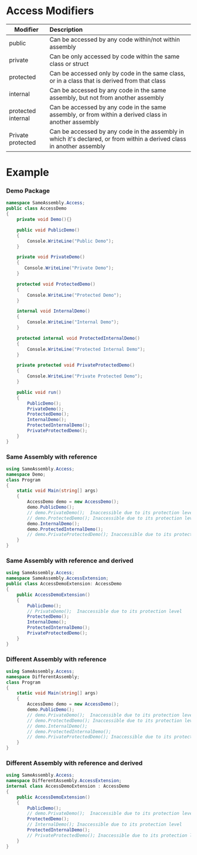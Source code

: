 # Access Modifiers
| Modifier           |      Description             |
|--------------------|:-----------------------------|
| public             | Can be accessed by any code within/not within assembly  |
| private            | Can be only accessed by code within the same class or struct |
| protected          | Can be accessed only by code in the same class, or in a class that is derived from that class |
| internal           | Can be accessed by any code in the same assembly, but not from another assembly |
| protected internal | Can be accessed by any code in the same assembly, or from within a derived class in another assembly |
| Private protected  | Can be accessed by any code in the assembly in which it's declared, or from within a derived class in another assembly |

# Example

### Demo Package 
```cs
namespace SameAssembly.Access;
public class AccessDemo
{
    private void Demo(){}

    public void PublicDemo()
    {
        Console.WriteLine("Public Demo");
    }

    private void PrivateDemo()
    {
       Console.WriteLine("Private Demo");
    }

    protected void ProtectedDemo()
    {
        Console.WriteLine("Protected Demo");
    }

    internal void InternalDemo()
    {
        Console.WriteLine("Internal Demo");
    }

    protected internal void ProtectedInternalDemo()
    {
        Console.WriteLine("Protected Internal Demo");
    }

    private protected void PrivateProtectedDemo()
    {
        Console.WriteLine("Private Protected Demo");
    }

    public void run()
    {
        PublicDemo();
        PrivateDemo();
        ProtectedDemo();
        InternalDemo();
        ProtectedInternalDemo();
        PrivateProtectedDemo();
    }
}
```

### Same Assembly with reference
```cs
using SameAssembly.Access;
namespace Demo;
class Program
{
    static void Main(string[] args)
    {
        AccessDemo demo = new AccessDemo();
        demo.PublicDemo();
        // demo.PrivateDemo();  Inaccessible due to its protection level
        // demo.ProtectedDemo(); Inaccessible due to its protection level
        demo.InternalDemo();
        demo.ProtectedInternalDemo();
        // demo.PrivateProtectedDemo(); Inaccessible due to its protection level
    }
}
```

### Same Assembly with reference and derived
```cs
using SameAssembly.Access;
namespace SameAssembly.AccessExtension;
public class AccessDemoExtension: AccessDemo
{
    public AccessDemoExtension()
    {
        PublicDemo();
        // PrivateDemo();  Inaccessible due to its protection level
        ProtectedDemo();
        InternalDemo();
        ProtectedInternalDemo();
        PrivateProtectedDemo();
    }
}
```

### Different Assembly with reference
```cs
using SameAssembly.Access;
namespace DifferentAssembly;
class Program
{
    static void Main(string[] args)
    {
        AccessDemo demo = new AccessDemo();
        demo.PublicDemo();
        // demo.PrivateDemo();  Inaccessible due to its protection level
        // demo.ProtectedDemo(); Inaccessible due to its protection level
        // demo.InternalDemo();
        // demo.ProtectedInternalDemo();
        // demo.PrivateProtectedDemo(); Inaccessible due to its protection level
    }
}
```

### Different Assembly with reference and derived
```cs
using SameAssembly.Access;
namespace DifferentAssembly.AccessExtension;
internal class AccessDemoExtension : AccessDemo
{
    public AccessDemoExtension()
    {
        PublicDemo();
        // demo.PrivateDemo();  Inaccessible due to its protection level
        ProtectedDemo();
        // InternalDemo(); Inaccessible due to its protection level
        ProtectedInternalDemo();
        // PrivateProtectedDemo(); Inaccessible due to its protection level
    }
}
```
